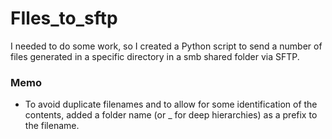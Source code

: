 # FIles_to_sftp
I needed to do some work, so I created a Python script to send a number of files generated in a specific directory in a smb shared folder via SFTP.

### Memo
- To avoid duplicate filenames and to allow for some identification of the contents, added a folder name (or _ for deep hierarchies) as a prefix to the filename.
